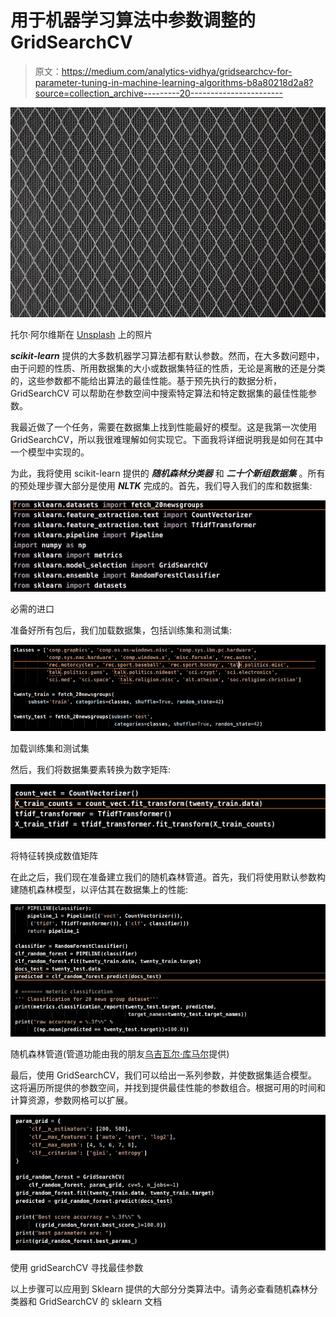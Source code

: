 # 用于机器学习算法中参数调整的 GridSearchCV

> 原文：<https://medium.com/analytics-vidhya/gridsearchcv-for-parameter-tuning-in-machine-learning-algorithms-b8a80218d2a8?source=collection_archive---------20----------------------->

![](img/c5f553ea6cca1a034a2ffa869e75e86f.png)

托尔·阿尔维斯在 [Unsplash](https://unsplash.com?utm_source=medium&utm_medium=referral) 上的照片

***scikit-learn*** 提供的大多数机器学习算法都有默认参数。然而，在大多数问题中，由于问题的性质、所用数据集的大小或数据集特征的性质，无论是离散的还是分类的，这些参数都不能给出算法的最佳性能。基于预先执行的数据分析，GridSearchCV 可以帮助在参数空间中搜索特定算法和特定数据集的最佳性能参数。

我最近做了一个任务，需要在数据集上找到性能最好的模型。这是我第一次使用 GridSearchCV，所以我很难理解如何实现它。下面我将详细说明我是如何在其中一个模型中实现的。

为此，我将使用 scikit-learn 提供的 ***随机森林分类器*** 和 ***二十个新组数据集*** 。所有的预处理步骤大部分是使用 ***NLTK*** 完成的。首先，我们导入我们的库和数据集:

![](img/2cbe9a29ff760e7fdea7d0ceadf14b58.png)

必需的进口

准备好所有包后，我们加载数据集，包括训练集和测试集:

![](img/dfc393ba8c05fc8a3cd45e57c1bd5ea0.png)

加载训练集和测试集

然后，我们将数据集要素转换为数字矩阵:

![](img/228d9ad86ceb1eef2431af490aa7a210.png)

将特征转换成数值矩阵

在此之后，我们现在准备建立我们的随机森林管道。首先，我们将使用默认参数构建随机森林模型，以评估其在数据集上的性能:

![](img/a28c70e2dc9d6c89d5ab3e2098a7d563.png)

随机森林管道(管道功能由我的朋友[乌吉瓦尔·库马尔](https://github.com/ujjwal3067)提供)

最后，使用 GridSearchCV，我们可以给出一系列参数，并使数据集适合模型。这将遍历所提供的参数空间，并找到提供最佳性能的参数组合。根据可用的时间和计算资源，参数网格可以扩展。

![](img/974b5bc0855c5fdb589f38780eedd0bc.png)

使用 gridSearchCV 寻找最佳参数

以上步骤可以应用到 Sklearn 提供的大部分分类算法中。请务必查看随机森林分类器和 GridSearchCV 的 sklearn 文档